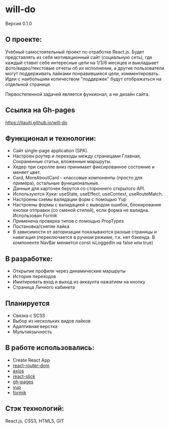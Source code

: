 # will-do
Версия 0.1.0

## О проекте:
Учебный самостоятельный проект по отработке React.js. Будет представлять из себя мотивационный сайт (социальную сеть), где каждый ставит себе интересные цели на 1/3/6 месяцев и выкладыает фото/видео/текстовые отчеты об их исполнении, а другие пользователи могут поддерживать лайками понравившиеся цели, комментировать. Идеи с наибольшим количеством "поддержек" будут отображаться на отдельной странице. 

Первостепенной задачей является функионал, а не дизайн сайта.

## Ссылка на Gh-pages
https://itauiti.github.io/will-do

## Функционал и технологии:

- Сайт single-page application (SPA).
- Настроен роутер и переходы между страницами Главная, Сохраненные статьи, вложенные маршруты.
- Хедер при скролле вниз принимает фиксированное состояние и меняет цвет.
- Card, MoreAboutCard - классовые компоненты (просто для примера), остальные функциональные. 
- Данные для карточек берутся со стороннего открытого API.
- Используются Хуки: useState, useEffect, useContext, useRouteMatch.
- Настроены схемы валидации форм с помощью Yup
- Настроены формы с валидацией с выводом ошибок, блокирование кнопки отправки (со сменой стилей), если форма не валидна. Использован Formik
- Применена проверка типов с помощью PropTypes
- Постановка/снятие лайка
- В зависимости от авторизации показываются разные страницы и навигация (переключается в ручном режиме, т.к. нет бэкенда. В компоненте NavBar меняется const isLoggedIn на false или true)


## В разработке:
- Открытие профиля через динамические маршруты
- История переходов
- Имитировать вход и выход из аккаунта нажатием на кнопку
- Страница Личного кабинета

## Планируется
- Связка с SCSS
- Выбор из нескольких видов лайков
- Адаптивная верстка
- Мультиязычность

## В работе использовались:
- Create React App
- [react-router-dom](https://www.npmjs.com/package/react-router-dom)
- [axios](https://www.npmjs.com/package/axios)
- [react-slick](https://www.npmjs.com/package/react-slick)
- [gh-pages](https://www.npmjs.com/package/gh-pages)
- [yup](https://www.npmjs.com/package/yup)
- [formik](https://www.npmjs.com/package/formik)

## Стэк технологий:
React.js, CSS3, HTML5, GIT
